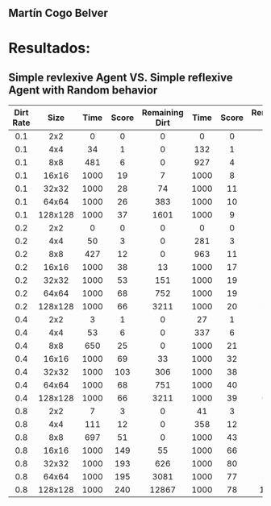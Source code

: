 ## **Martín Cogo Belver**

# Resultados:
## Simple revlexive Agent VS. Simple reflexive Agent with Random behavior
|Dirt Rate|	Size	|   Time    |	   Score   	|Remaining Dirt	 |  Time    	|   Score   	|Remaining Dirt|
|:-------:|	:--:	|:---------:|	:---------:	|:------------:	|:---------:	|:---------:|	:------------:|
|0.1|	2x2|	0|	0|	0|	0|	0|	0|
|0.1|	4x4|	34|	1|	0|	132|	1|	0|
|0.1|	8x8|	481|	6|	0|	927|	4|	2|
|0.1|	16x16|	1000|	19|	7|	1000|	8|	17|
|0.1|	32x32|	1000|	28|	74|	1000|	11|	91|
|0.1|	64x64|	1000|	26|	383|	1000|	10|	399|
|0.1|	128x128|	1000|	37|	1601|	1000|	9|	1629|
|0.2	|2x2|	0|	0|	0|	0|	0|	0|
|0.2|	4x4|	50|	3|	0|	281|	3|	0|
|0.2|	8x8|	427|	12|	0|	963|	11|	1|
|0.2|	16x16|	1000|	38|	13|	1000|	17|	35|
|0.2|	32x32|	1000	|53|	151|	1000|	19|	185|
|0.2|	64x64|	1000|	68|	752	|1000	|19	|800|
|0.2|	128x128|	1000	|66	|3211|	1000	|20	|3256|
|0.4|	2x2|	3|	1|	0|	27|	1|	0|
|0.4|	4x4|	53|	6	|0	|337|	6|	0|
|0.4|	8x8|	650|	25|	0|	1000|	21|	4|
|0.4|	16x16	|1000	|69|	33|	1000|	32|	70|
|0.4|	32x32|	1000|	103|	306|	1000|	38|	371|
|0.4|	64x64	|1000	|68	|751	|1000	|40	|1599|
|0.4|	128x128	|1000	|66	|3211	|1000	|39	|6514|
|0.8|	2x2	|7	|3	|0	|41	|3	|0|
|0.8|	4x4	|111	|12	|0	|358	|12	|0|
|0.8|	8x8	|697	|51	|0	|1000	|43	|8|
|0.8|	16x16	|1000	|149	|55	|1000	|66	|139|
|0.8|	32x32	|1000	|193	|626	|1000	|80	|739|
|0.8|	64x64	|1000	|195	|3081	|1000	|77	|3199|
|0.8|	128x128	|1000	|240	|12867	|1000	|78	|13029|
